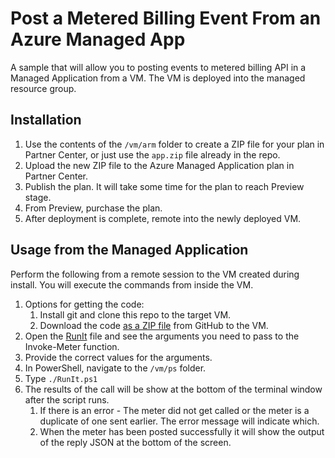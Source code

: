 # Post a Metered Billing Event From an Azure Managed App

A sample that will allow you to posting events to metered billing API in a Managed Application from a VM. The VM is deployed into the managed resource group.

## Installation

1. Use the contents of the `/vm/arm` folder to create a ZIP file for your plan in Partner Center, or just use the `app.zip` file already in the repo.
1. Upload the new ZIP file to the Azure Managed Application plan in Partner Center.
1. Publish the plan. It will take some time for the plan to reach Preview stage.
1. From Preview, purchase the plan.
1. After deployment is complete, remote into the newly deployed VM.

## Usage from the Managed Application

Perform the following from a remote session to the VM created during install. You will execute the commands from inside the VM.

1. Options for getting the code:
    1. Install git and clone this repo to the target VM.
    1. Download the code [as a ZIP file](https://github.com/dstarr/ama-cu/archive/refs/heads/arm.zip) from GitHub to the VM.
1. Open the [RunIt](./vm/ps/RunIt.ps1) file and see the arguments you need to pass to the Invoke-Meter function.
1. Provide the correct values for the arguments.
1. In PowerShell, navigate to the `/vm/ps` folder.
1. Type `./RunIt.ps1`
1. The results of the call will be show at the bottom of the terminal window after the script runs.
    1. If there is an error - The meter did not get called or the meter is a duplicate of one sent earlier. The error message will indicate which.
    1. When the meter has been posted successfully it will show the output of the reply JSON at the bottom of the screen.
